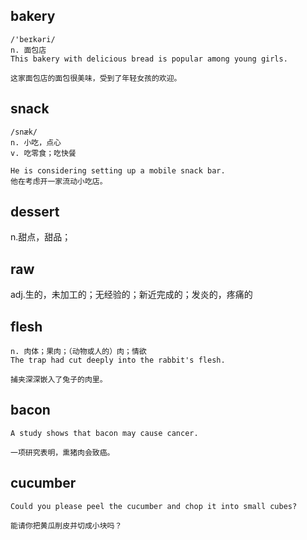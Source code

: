 ## bakery
```
/'beɪkəri/
n. 面包店
This bakery with delicious bread is popular among young girls.

这家面包店的面包很美味，受到了年轻女孩的欢迎。
```

## snack
```
/snæk/
n. 小吃，点心
v. 吃零食；吃快餐

He is considering setting up a mobile snack bar.
他在考虑开一家流动小吃店。
```

## dessert
n.甜点，甜品；

## raw
adj.生的，未加工的；无经验的；新近完成的；发炎的，疼痛的

## flesh
```
n. 肉体；果肉；（动物或人的）肉；情欲
The trap had cut deeply into the rabbit's flesh.

捕夹深深嵌入了兔子的肉里。
```

## bacon
```
A study shows that bacon may cause cancer.

一项研究表明，熏猪肉会致癌。
```

## cucumber
```
Could you please peel the cucumber and chop it into small cubes?

能请你把黄瓜削皮并切成小块吗？
```